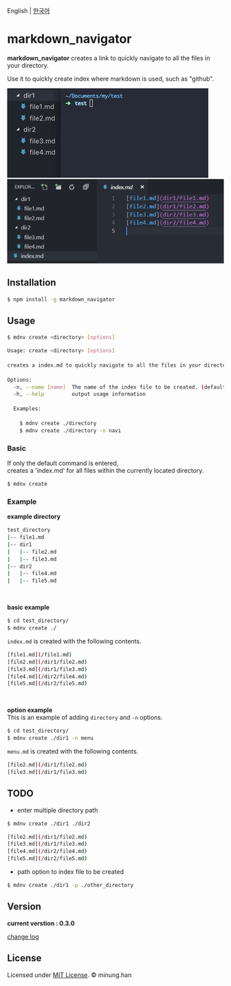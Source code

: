 English | [한국어](README-KR.md)

# markdown_navigator

**markdown_navigator** creates a link to quickly navigate to all the files in your directory.

Use it to quickly create index where markdown is used, such as "github".

![example](example.gif)
![example](example.PNG)

## Installation 
```bash
$ npm install -g markdown_navigator
```
## Usage
```bash
$ mdnv create <directory> [options]
```
```bash
Usage: create <directory> [options]

creates a index.md to quickly navigate to all the files in your directory.

Options:
  -n, --name [name]  The name of the index file to be created. (default: "index")
  -h, --help         output usage information

  Examples:

    $ mdnv create ./directory
    $ mdnv create ./directory -n navi
```


### Basic
If only the default command is entered,  
creates a 'index.md' for all files within the currently located directory.
```bash
$ mdnv create
```


### Example  
**example directory**
```bash
test_directory
|-- file1.md
|-- dir1
|   |-- file2.md
|   |-- file3.md
|-- dir2
|   |-- file4.md
|   |-- file5.md
```
<br/>

**basic example**
```bash
$ cd test_directory/
$ mdnv create ./
```
`index.md` is created with the following contents.
```bash
[file1.md](/file1.md)  
[file2.md](/dir1/file2.md)  
[file3.md](/dir1/file3.md)  
[file4.md](/dir2/file4.md)  
[file5.md](/dir2/file5.md)
```
<br/>  

**option example**  
This is an example of adding `directory` and `-n` options.
```bash
$ cd test_directory/
$ mdnv create ./dir1 -n menu
```
`menu.md` is created with the following contents.
```bash
[file2.md](/dir1/file2.md)
[file3.md](/dir1/file3.md)
```

## TODO
- enter multiple directory path
```bash
$ mdnv create ./dir1 ./dir2
```
```bash
[file2.md](/dir1/file2.md)
[file3.md](/dir1/file3.md)
[file4.md](/dir2/file4.md)
[file5.md](/dir2/file5.md)
```

- path option to index file to be created
```bash
$ mdnv create ./dir1 -p ./other_directory
```

## Version

**current verstion : 0.3.0**  

[change log](CHANGELOG.md)

## License

Licensed under [MIT License](LICENSE). © minung.han
